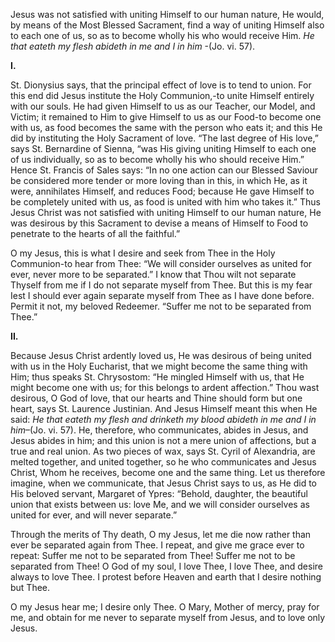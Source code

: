 
Jesus was not satisfied with uniting Himself to our human nature, He would, by means of the Most Blessed Sacrament, find a way of uniting Himself also to each one of us, so as to become wholly his who would receive Him. _He that eateth my flesh abideth in me and I in him_ -(Jo. vi. 57).

**I.**

St. Dionysius says, that the principal effect of love is to tend to union. For this end did Jesus institute the Holy Communion,-to unite Himself entirely with our souls. He had given Himself to us as our Teacher, our Model, and Victim; it remained to Him to give Himself to us as our Food-to become one with us, as food becomes the same with the person who eats it; and this He did by instituting the Holy Sacrament of love. “The last degree of His love,” says St. Bernardine of Sienna, “was His giving uniting Himself to each one of us individually, so as to become wholly his who should receive Him.” Hence St. Francis of Sales says: “In no one action can our Blessed Saviour be considered more tender or more loving than in this, in which He, as it were, annihilates Himself, and reduces Food; because He gave Himself to be completely united with us, as food is united with him who takes it.” Thus Jesus Christ was not satisfied with uniting Himself to our human nature, He was desirous by this Sacrament to devise a means of Himself to Food to penetrate to the hearts of all the faithful.”

O my Jesus, this is what I desire and seek from Thee in the Holy Communion-to hear from Thee: “We will consider ourselves as united for ever, never more to be separated.” I know that Thou wilt not separate Thyself from me if I do not separate myself from Thee. But this is my fear Iest I should ever again separate myself from Thee as I have done before. Permit it not, my beloved Redeemer. “Suffer me not to be separated from Thee.”

**II.**

Because Jesus Christ ardently loved us, He was desirous of being united with us in the Holy Eucharist, that we might become the same thing with Him; thus speaks St. Chrysostom: “He mingled Himself with us, that He might become one with us; for this belongs to ardent affection.” Thou wast desirous, O God of love, that our hearts and Thine should form but one heart, says St. Laurence Justinian. And Jesus Himself meant this when He said: _He that eateth my flesh and drinketh my blood abideth in me and I in him_–(Jo. vi. 57). He, therefore, who communicates, abides in Jesus, and Jesus abides in him; and this union is not a mere union of affections, but a true and real union. As two pieces of wax, says St. Cyril of Alexandria, are melted together, and united together, so he who communicates and Jesus Christ, Whom he receives, become one and the same thing. Let us therefore imagine, when we communicate, that Jesus Christ says to us, as He did to His beloved servant, Margaret of Ypres: “Behold, daughter, the beautiful union that exists between us: love Me, and we will consider ourselves as united for ever, and will never separate.”

Through the merits of Thy death, O my Jesus, let me die now rather than ever be separated again from Thee. I repeat, and give me grace ever to repeat: Suffer me not to be separated from Thee! Suffer me not to be separated from Thee! O God of my soul, I love Thee, I love Thee, and desire always to love Thee. I protest before Heaven and earth that I desire nothing but Thee.

O my Jesus hear me; I desire only Thee. O Mary, Mother of mercy, pray for me, and obtain for me never to separate myself from Jesus, and to love only Jesus.

